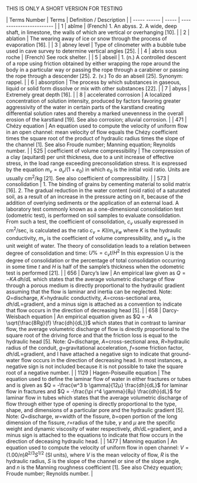 THIS IS ONLY A SHORT VERSION FOR TESTING

| Terms Number | Terms | Definition / Description |
| ----- ------ | ----- | ------------------------ |
| 1 | abîme | (French)  1. An abyss.  2. A wide, deep shaft, in limestone, the walls of which are vertical or overhanging [10]. |
| 2 | ablation | The wearing away of ice or snow through the process of evaporation [16]. |
| 3 | abney level | Type of clinometer with a bubble tube used in cave survey to determine vertical angles [25]. |
| 4 | abris sous roche | (French) See rock shelter. |
| 5 | abseil | 1.  (n.) A controlled descent of a rope using friction obtained by either wrapping the rope around the body in a particular way or passing the rope through a carabiner or passing the rope through a descender [25].  2. (v.) To do an abseil [25].  Synonym: rappel.  |
| 6 | absorption | The process by which substances in gaseous, liquid or solid form dissolve or mix with other substances [22]. |
| 7 | abyss | Extremely great depth [16]. |
| 8 | accelerated corrosion | A localized concentration of solution intensity, produced by factors favoring greater aggressivity of the water in certain parts of the karstland creating differential solution rates and thereby a marked unevenness in the overall erosion of the karstland [19]. See also corrosion; alluvial corrosion.  |
| 471 | Chézy equation | An equation used to compute the velocity of uniform flow in an open channel: mean velocity of flow equals the Chézy coefficient times the square root of the product of hydraulic radius times the slope of the channel [1].  See also Froude number; Manning equation; Reynolds number. |
| 525 | coefficient of volume compressibility | The compression of a clay (aquitard) per unit thickness, due to a unit increase of effective stress, in the load range exceeding preconsolidation stress. It is expressed by the equation $m_v = a_v / (1 + e_0)$ in which $e_0$ is the initial void ratio. Units are usually cm<sup>2</sup>/kg [21]. See also coefficient of compressibility. |
| 573 | consolidation | 1. The binding of grains by cementing material to solid matrix [16].  2. The gradual reduction in the water content (void ratio) of a saturated soil, as a result of an increase in the pressure acting on it, because of the addition of overlying sediments or the application of an external load.  A laboratory test commonly known as a one-dimensional consolidation test (odometric test), is performed on soil samples to evaluate consolidation.  From such a test, the coefficient of consolidation, $c_v$ usually expressed in cm<sup>2</sup>/sec, is calculated as the ratio $c_v = K l / m_v \gamma_w$ where $K$ is the hydraulic conductivity, $m_v$ is the coefficient of volume compressibility, and $\gamma_w$ is the unit weight of water. The theory of consolidation leads to a relation between degree of consolidation and time: $U\% = c_v t / H^2$ In this expression U is the degree of consolidation or the percentage of total consolidation occurring in some time $t$ and $H$ is half of the sample’s thickness when the odometric test is performed [21]. |
| 656 | Darcy’s law | An empirical law given as $Q = -KA\, dh/dL$ which states that the average volumetric discharge of flow through a porous medium is directly proportional to the hydraulic gradient assuming that the flow is laminar and inertia can be neglected.  Note: $Q$=discharge, $K$=hydraulic conductivity, $A$=cross-sectional area, $dh/dL$=gradient, and a minus sign is attached as a convention to indicate that flow occurs in the direction of decreasing head [5]. |
| 658 | Darcy-Weisbach equation | An empirical equation given as $Q = -A \sqrt{\frac{8Rg}{f} \frac{dh}{dL}}$ which states that in contrast to laminar flow, the average volumetric discharge of flow is directly proportional to the square root of the driving force and that the friction loss is equal to the hydraulic head [5].  Note: $Q$=discharge, $A$=cross-sectional area, $R$=hydraulic radius of the conduit, $g$=gravitational acceleration, $f$=some friction factor, $dh/dL$=gradient, and I have attached a negative sign to indicate that ground-water flow occurs in the direction of decreasing head.  In most instances, a negative sign is not included because it is not possible to take the square root of a negative number. |
| 1129 | Hagen-Poiseuille equation | The equation used to define the laminar flow of water in either fractures or tubes and is given as $Q = -\frac{w^3 b \gamma}{12µ} \frac{dh}{dL}$ for laminar flow in fractures and $Q = -\frac{\pi r^4 \gamma}{8µ} \frac{dh}{dL}$ for laminar flow in tubes which states that the average volumetric discharge of flow through either type of opening is directly proportional to the type, shape, and dimensions of a particular pore and the hydraulic gradient [5].  Note: $Q$=discharge, $w$=width of the fissure, $b$=open portion of the long dimension of the fissure, $r$=radius of the tube, $γ$ and $µ$ are the specific weight and dynamic viscosity of water respectively, $dh/dL$=gradient, and a minus sign is attached to the equations to indicate that flow occurs in the direction of deceasing hydraulic head. |
| 1477 | Manning equation | An equation used to compute the velocity of uniform flow in open channel: $V=(1.00/n) R^{2/3} S^{1/2}$ (SI units), where $V$ is the mean velocity of flow, $R$ is the hydraulic radius, $S$ is the slope of the channel or sine of the slope angle, and $n$ is the Manning roughness coefficient [1].  See also Chézy equation; Froude number; Reynolds number. |

